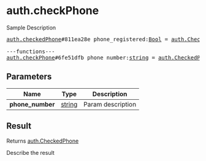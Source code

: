 # auth.checkPhone

Sample Description

<pre>
<a href="../constructor/auth.checkedPhone">auth.checkedPhone</a>#811ea28e phone_registered:<a href="../type/Bool.md">Bool</a> = <a href="../type/auth.CheckedPhone.md">auth.CheckedPhone</a>;

---functions---
<a href="../method/auth.checkPhone.md">auth.checkPhone</a>#6fe51dfb phone_number:<a href="../type/string.md">string</a> = <a href="../type/auth.CheckedPhone.md">auth.CheckedPhone</a>;
</pre>

## Parameters

| Name | Type | Description |
|------|:----:|-------------|
| **phone_number** | <a href="../type/string.md">string</a> | Param description |

## Result

Returns <a href="../type/auth.CheckedPhone.md">auth.CheckedPhone</a>

Describe the result

